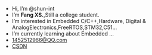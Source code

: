 - Hi, I’m @shun-int
- I’m **Fang XS.**,Still a college student.
- I’m interested in Embedded C/C++,Hardware, Digital & AnalogElectronics,FreeRTOS,STM32,C51...
- I’m currently learning about Embedded ...
- <1452512966@QQ.com>
- [CSDN](https://blog.csdn.net/m0_49319736?type=blog)


<!---
shun-int/shun-int is a ✨ special ✨ repository because its `README.md` (this file) appears on your GitHub profile.
You can click the Preview link to take a look at your changes.
--->
